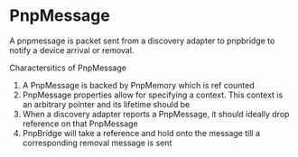 # PnpMessage

A pnpmessage is packet sent from a discovery adapter to pnpbridge to notify a device arrival or removal.

Charactersitics of PnpMessage

1. A PnpMessage is backed by PnpMemory which is ref counted
2. PnpMessage properties allow for specifying a context. This context is an arbitrary pointer and its lifetime should be 
3. When a discovery adapter reports a PnpMessage, it should ideally drop reference on that PnpMessage
4. PnpBridge will take a reference and hold onto the message till a corresponding removal message is sent



